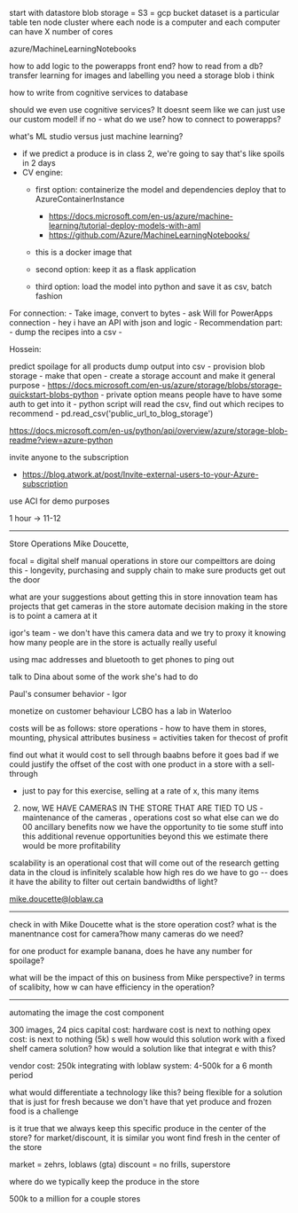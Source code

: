 start with datastore
blob storage = S3 = gcp bucket
dataset is a particular table
ten node cluster where each node is a computer and each computer can have X number of cores

azure/MachineLearningNotebooks

how to add logic to the powerapps front end? 
how to read from a db? 
transfer learning for images and labelling
you need a storage blob i think 


how to write from cognitive services to database


should we even use cognitive services? It doesnt seem like we can just use our custom model!
if no - what do we use? how to connect to powerapps?

what's ML studio versus just machine learning? 


- if we predict a produce is in class 2, we're going to say that's like spoils in 2 days
- CV engine: 
	- first option: containerize the model and dependencies deploy that to AzureContainerInstance
		- https://docs.microsoft.com/en-us/azure/machine-learning/tutorial-deploy-models-with-aml
		- https://github.com/Azure/MachineLearningNotebooks/

	- this is a docker image that 
	- second option: keep it as a flask application
	- third option: load the model into python and save it as csv, batch fashion 

For connection: 
	- Take image, convert to bytes
	- ask Will for PowerApps connection
		- hey i have an API with json and logic 
		- 
	Recommendation part:	
	- dump the recipes into a csv
	- 


Hossein: 

predict spoilage for all products
dump output into csv - provision blob storage
	- make that open 
	- create a storage account and make it general purpose
	- https://docs.microsoft.com/en-us/azure/storage/blobs/storage-quickstart-blobs-python
	- private option means people have to have some auth to get into it 
	- python script will read the csv, find out which recipes to recommend
	- pd.read_csv('public_url_to_blog_storage')

https://docs.microsoft.com/en-us/python/api/overview/azure/storage-blob-readme?view=azure-python

invite anyone to the subscription
- https://blog.atwork.at/post/Invite-external-users-to-your-Azure-subscription



use ACI for demo purposes

1 hour -> 11-12 


--- 

Store Operations 
Mike Doucette,

focal = digital shelf 
manual operations in store 
our compeittors are doing this - 
longevity, purchasing and supply chain to make sure products get out the door

what are your suggestions about getting this in store
innovation team has projects that get cameras in the store
automate decision making in the store is to point a camera at it

igor's team - we don't have this camera data and we try to proxy it 
knowing how many people are in the store is actually really useful 

using mac addresses and bluetooth to get phones to ping out

talk to Dina about some of the work she's had to do 

Paul's consumer behavior - Igor

monetize on customer behaviour 
LCBO has a lab in Waterloo 

costs will be as follows: 
store operations - how to have them in stores, mounting, physical attributes
business = activities taken for thecost of profit 

find out what it would cost to sell through baabns before it goes bad 
if we could justify the offset of the cost with one product in a store with a sell-through
* just to pay for this exercise, selling at a rate of x, this many items
2. now, WE HAVE CAMERAS IN THE STORE THAT ARE TIED TO US - maintenance of the cameras , operations cost
so what else can we do 00 ancillary benefits
now we have the opportunity to tie some stuff into this 
additional revenue opportunities beyond this 
we estimate there would be more profitability 

scalability is an operational cost that will come out of the research
getting data in the cloud is infinitely scalable 
how high res do we have to go -- does it have the ability to filter out certain bandwidths of light?



mike.doucette@loblaw.ca


--- 
check in with Mike Doucette
what is the store operation cost? what is the manentnance cost for camera?how many cameras do we need?

for one product for example banana, does he have any number for spoilage?

what will be the impact of this on business from Mike perspective?
in terms of scalibity, how w can have efficiency in the operation?


--- 
automating the image
the cost component 

300 images, 24 pics 
capital cost: hardware cost is next to nothing
opex cost: is next to nothing (5k) 
s
well how would this solution work with a fixed shelf camera solution? 
how would a solution like that integrat e with this? 

vendor cost: 250k 
integrating with loblaw system: 4-500k for a 6 month period 

what would differentiate a technology like this? 
being flexible for a solution that is just for fresh because we don't have that yet 
produce and frozen food is a challenge

is it true that we always keep this specific produce in the center of the store? 
for market/discount, it is similar 
you wont find fresh in the center of the store

market = zehrs, loblaws (gta) 
discount = no frills, superstore

where do we typically keep the produce in the store 

500k to a million for a couple stores


